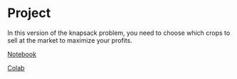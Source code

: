 # Project

In this version of the knapsack problem, you need to choose which crops to sell at the market to maximize your profits.

[Notebook](https://github.com/SupaeroDataScience/stochastic/blob/master/project/Project%20-%20Market%20Day.ipynb)

[Colab](https://colab.research.google.com/github/SupaeroDataScience/stochastic/blob/master/project/Project%20-%20Market%20Day.ipynb)
